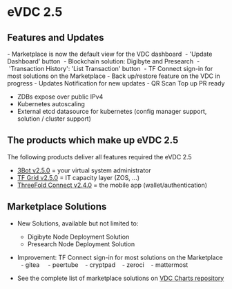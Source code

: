 # eVDC 2.5 

## Features and Updates

- Marketplace is now the default view for the VDC dashboard 
- 'Update Dashboard' button 
- Blockchain solution: Digibyte and Presearch 
- 'Transaction History': 'List Transaction' button 
- TF Connect sign-in for most solutions on the Marketplace
- Back up/restore feature on the VDC in progress
- Updates Notification for new updates
- QR Scan Top up PR ready
- ZDBs expose over public IPv4
- Kubernetes autoscaling
- External etcd datasource for kubernetes (config manager support, solution / cluster support)


## The products which make up eVDC 2.5

The following products deliver all features required the eVDC 2.5

- [3Bot v2.5.0](https://github.com/threefoldtech/home/blob/master/products/3bot2.5.md) = your virtual system administrator
- [TF Grid v2.5.0](https://github.com/threefoldtech/home/blob/master/products/tfgrid2.5.md) = IT capacity layer (ZOS, ...)
- [ThreeFold Connect v2.4.0](https://github.com/threefoldtech/home/blob/master/products/threefoldconnect2.3.md) = the mobile app (wallet/authentication)

## Marketplace Solutions

 - New Solutions, available but not limited to:
 
    - Digibyte Node Deployment Solution
    - Presearch Node Deployment Solution

- Improvement: TF Connect sign-in for most solutions on the Marketplace
   - gitea 
   - peertube
   - cryptpad
   - zeroci
   - mattermost
- See the complete list of marketplace solutions on [VDC Charts repository](https://github.com/threefoldtech/vdc-solutions-charts)






